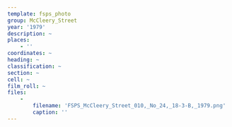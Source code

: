 ```yaml
---
template: fsps_photo
group: McCleery_Street
year: '1979'
description: ~
places:
    - ''
coordinates: ~
heading: ~
classification: ~
section: ~
cell: ~
film_roll: ~
files:
    -
        filename: 'FSPS_McCleery_Street_010,_No_24,_18-3-B,_1979.png'
        caption: ''
---
```


